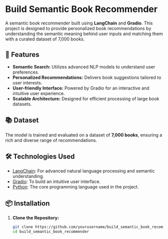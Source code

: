 # Build Semantic Book Recommender

A semantic book recommender built using **LangChain** and **Gradio**. This project is designed to provide personalized book recommendations by understanding the semantic meaning behind user inputs and matching them with a curated dataset of 7,000 books.

## 🚀 Features
- **Semantic Search:** Utilizes advanced NLP models to understand user preferences.
- **Personalized Recommendations:** Delivers book suggestions tailored to user interests.
- **User-friendly Interface:** Powered by Gradio for an interactive and intuitive user experience.
- **Scalable Architecture:** Designed for efficient processing of large book datasets.

## 📚 Dataset
The model is trained and evaluated on a dataset of **7,000 books**, ensuring a rich and diverse range of recommendations.

## 🛠 Technologies Used
- [LangChain](https://www.langchain.com/): For advanced natural language processing and semantic understanding.
- [Gradio](https://gradio.app/): To build an intuitive user interface.
- [Python](https://www.python.org/): The core programming language used in the project.

## 📦 Installation

1. **Clone the Repository:**
   ```bash
   git clone https://github.com/yourusername/build_semantic_book_recommender.git
   cd build_semantic_book_recommender
